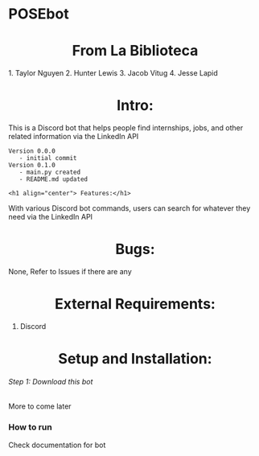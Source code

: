 # POSEbot

<h1 align="center"> From La Biblioteca</h1>
1. Taylor Nguyen
2. Hunter Lewis
3. Jacob Vitug
4. Jesse Lapid

<h1 align="center"> Intro:</h1>

This is a Discord bot that helps people find internships, jobs, and other 
related information via the LinkedIn API

```
Version 0.0.0
   - initial commit
Version 0.1.0
   - main.py created
   - README.md updated

<h1 align="center"> Features:</h1>

```
With various Discord bot commands, users can search for whatever they need
via the LinkedIn API


<h1 align="center"> Bugs:</h1>

None, Refer to Issues if there are any

<h1 align="center"> External Requirements:</h1>

1. Discord

<h1 align="center"> Setup and Installation:</h1>

###### Step 1: Download this bot

More to come later

### How to run

Check documentation for bot